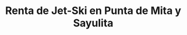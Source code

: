 ---
    title: "Renta de Jet-Ski en Punta de Mita y Sayulita"
    imageSlider: "/img/jet-ski-9.jpg"
    "shortDescription": "Acelera la emoción con una aventura en jet-ski"
    description: "Explora las hermosas playas de Punta de Mita y Sayulita en un emocionante tour en jet-ski. Disfruta de la velocidad y la adrenalina mientras recorres la costa y te sumerges en las cálidas aguas del Pacífico. Este tour es perfecto para aquellos que buscan una experiencia emocionante en el agua."
    time: "3 horas"
    gallery : [
        "/img/jet-ski-1.webp","/img/jet-ski-2.webp","/img/jet-ski-3.webp","/img/jet-ski-4.webp","/img/jet-ski-5.webp","/img/jet-ski-6.webp"
    ]
---